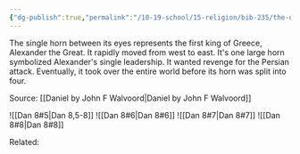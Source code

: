 ```yaml
---
{"dg-publish":true,"permalink":"/10-19-school/15-religion/bib-235/the-one-horned-goat/","tags":["update"],"created":"2023-10-03","updated":"2024-02-16"}
---
```


The single horn between its eyes represents the first king of Greece, Alexander the Great. It rapidly moved from west to east. It's one large horn symbolized Alexander's single leadership. It wanted revenge for the Persian attack. Eventually, it took over the entire world before its horn was split into four.

Source: [[Daniel by John F Walvoord\|Daniel by John F Walvoord]]

![[Dan 8#5\|Dan 8,5-8]] ![[Dan 8#6\|Dan 8#6]] ![[Dan 8#7\|Dan 8#7]] ![[Dan 8#8\|Dan 8#8]]


Related:
